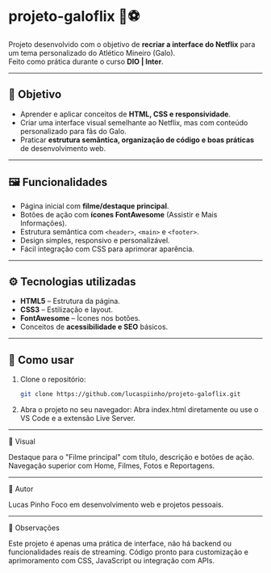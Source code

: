 # projeto-galoflix 🐓⚽

Projeto desenvolvido com o objetivo de **recriar a interface do Netflix** para um tema personalizado do Atlético Mineiro (Galo).  
Feito como prática durante o curso **DIO | Inter**.

---

## 🎯 Objetivo
- Aprender e aplicar conceitos de **HTML, CSS e responsividade**.
- Criar uma interface visual semelhante ao Netflix, mas com conteúdo personalizado para fãs do Galo.
- Praticar **estrutura semântica, organização de código e boas práticas** de desenvolvimento web.

---

## 🖼 Funcionalidades
- Página inicial com **filme/destaque principal**.
- Botões de ação com **ícones FontAwesome** (Assistir e Mais Informações).
- Estrutura semântica com `<header>`, `<main>` e `<footer>`.
- Design simples, responsivo e personalizável.
- Fácil integração com CSS para aprimorar aparência.

---

## ⚙️ Tecnologias utilizadas
- **HTML5** – Estrutura da página.
- **CSS3** – Estilização e layout.
- **FontAwesome** – Ícones nos botões.
- Conceitos de **acessibilidade e SEO** básicos.

---

## 🚀 Como usar
1. Clone o repositório:
    ```bash
    git clone https://github.com/lucaspiinho/projeto-galoflix.git

2. Abra o projeto no seu navegador:
Abra index.html diretamente ou use o VS Code e a extensão Live Server.

---

📸 Visual

Destaque para o "Filme principal" com título, descrição e botões de ação.
Navegação superior com Home, Filmes, Fotos e Reportagens.

---

📝 Autor

Lucas Pinho
Foco em desenvolvimento web e projetos pessoais.

---

📌 Observações

Este projeto é apenas uma prática de interface, não há backend ou funcionalidades reais de streaming.
Código pronto para customização e aprimoramento com CSS, JavaScript ou integração com APIs.